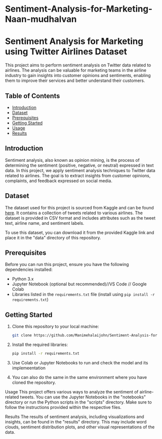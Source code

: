 # Sentiment-Analysis-for-Marketing-Naan-mudhalvan
# Sentiment Analysis for Marketing using Twitter Airlines Dataset

This project aims to perform sentiment analysis on Twitter data related to airlines. The analysis can be valuable for marketing teams in the airline industry to gain insights into customer opinions and sentiments, enabling them to improve their services and better understand their customers.

## Table of Contents

- [Introduction](#introduction)
- [Dataset](#dataset)
- [Prerequisites](#prerequisites)
- [Getting Started](#getting-started)
- [Usage](#usage)
- [Results](#results)

## Introduction

Sentiment analysis, also known as opinion mining, is the process of determining the sentiment (positive, negative, or neutral) expressed in text data. In this project, we apply sentiment analysis techniques to Twitter data related to airlines. The goal is to extract insights from customer opinions, complaints, and feedback expressed on social media.

## Dataset

The dataset used for this project is sourced from Kaggle and can be found [here](https://www.kaggle.com/datasets/crowdflower/twitter-airline-sentiment). It contains a collection of tweets related to various airlines. The dataset is provided in CSV format and includes attributes such as the tweet text, airline name, and sentiment labels.

To use this dataset, you can download it from the provided Kaggle link and place it in the "data" directory of this repository.

## Prerequisites

Before you can run this project, ensure you have the following dependencies installed:

- Python 3.x
- Jupyter Notebook (optional but recommended)//VS Code // Google Colab
- Libraries listed in the `requirements.txt` file (install using `pip install -r requirements.txt`)

## Getting Started

1. Clone this repository to your local machine:

   ```bash
   git clone https://github.com/Manimehalaijohn/Sentiment-Analysis-for-Marketing-Naan-mudhalvan/edit/main/README.md
2. Install the required libraries:

   ```bash
   pip install -r requirements.txt
3. Use Colab or Jupyter Notebooks to run and check the model and its implemeentation
4. You can also do the same in the same environment where you have cloned the repository.

Usage
This project offers various ways to analyze the sentiment of airline-related tweets. You can use the Jupyter Notebooks in the "notebooks" directory or run the Python scripts in the "scripts" directory. Make sure to follow the instructions provided within the respective files.

Results
The results of sentiment analysis, including visualizations and insights, can be found in the "results" directory. This may include word clouds, sentiment distribution plots, and other visual representations of the data.
